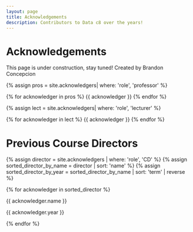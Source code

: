 ```yaml
---
layout: page
title: Acknowledgements
description: Contributors to Data c8 over the years!
---
```


# Acknowledgements 

This page is under construction, stay tuned!
Created by Brandon Concepcion

{% assign pros = site.acknowledgers| where: 'role', 'professor' %}

<div class="role flex">
{% for acknowledger in pros %}
{{ acknowledger }}
{% endfor %}
</div>

{% assign lect = site.acknowledgers| where: 'role', 'lecturer' %}

<div class="role flex">
{% for acknowledger in lect %}
{{ acknowledger }}
{% endfor %}
</div>

# Previous Course Directors

{% assign director = site.acknowledgers | where: 'role', 'CD' %}
{% assign sorted_director_by_name = director | sort: 'name' %}
{% assign sorted_director_by_year = sorted_director_by_name | sort: 'term' | reverse %}

<div class="role flex">
{% for acknowledger in sorted_director %}
  <div>
    <p>{{ acknowledger.name }}</p>
    <p>{{ acknowledger.year }}</p>
  </div>
{% endfor %}
</div>
